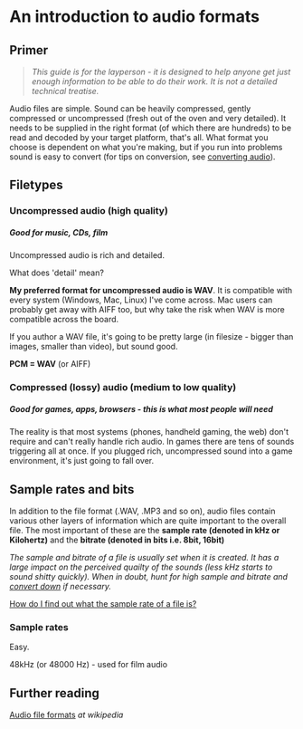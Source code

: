 An introduction to audio formats
=========

## Primer

>*This guide is for the layperson - it is designed to help anyone get just enough information to be able to do their work. It is not a detailed technical treatise.*


Audio files are simple. Sound can be heavily compressed, gently compressed or uncompressed  (fresh out of the oven and very detailed). It needs to be supplied in the right format (of which there are hundreds) to be read and decoded by your target platform, that's all. What format you choose is dependent on what you're making, but if you run into problems sound is easy to convert (for tips on conversion, see [converting audio](4-converting-audio.md)).

## Filetypes

### Uncompressed audio (high quality)
##### Good for music, CDs, film 

Uncompressed audio is rich and detailed.

What does 'detail' mean?


**My preferred format for uncompressed audio is WAV**. It is compatible with every system (Windows, Mac, Linux) I've come across. Mac users can probably get away with AIFF too, but why take the risk when WAV is more compatible across the board. 

If you author a WAV file, it's going to be pretty large (in filesize - bigger than images, smaller than video), but sound good.


**PCM = WAV** (or AIFF)



### Compressed (lossy) audio (medium to low quality)
##### Good for games, apps, browsers - this is what most people will need


The reality is that most systems (phones, handheld gaming, the web) don't require and can't really handle rich audio. In games there are tens of sounds triggering all at once. If you plugged rich, uncompressed sound into a game environment, it's just going to fall over.


## Sample rates and bits

In addition to the file format (.WAV, .MP3 and so on), audio files contain various other layers of information which are quite important to the overall file. 
The most important of these are the **sample rate (denoted in kHz or Kilohertz)** and the **bitrate (denoted in bits i.e. 8bit, 16bit)**

*The sample and bitrate of a file is usually set when it is created. It has a large impact on the perceived quailty of the sounds (less kHz starts to sound shitty quickly). When in doubt, hunt for high sample and bitrate and [convert down](4-converting-audio.md) if necessary.*

[How do I find out what the sample rate of a file is?](5-help.md)


### Sample rates

Easy.

48kHz (or 48000 Hz) - used for film audio



  
## Further reading
[Audio file formats](http://en.wikipedia.org/wiki/Audio_file_format) *at wikipedia*


